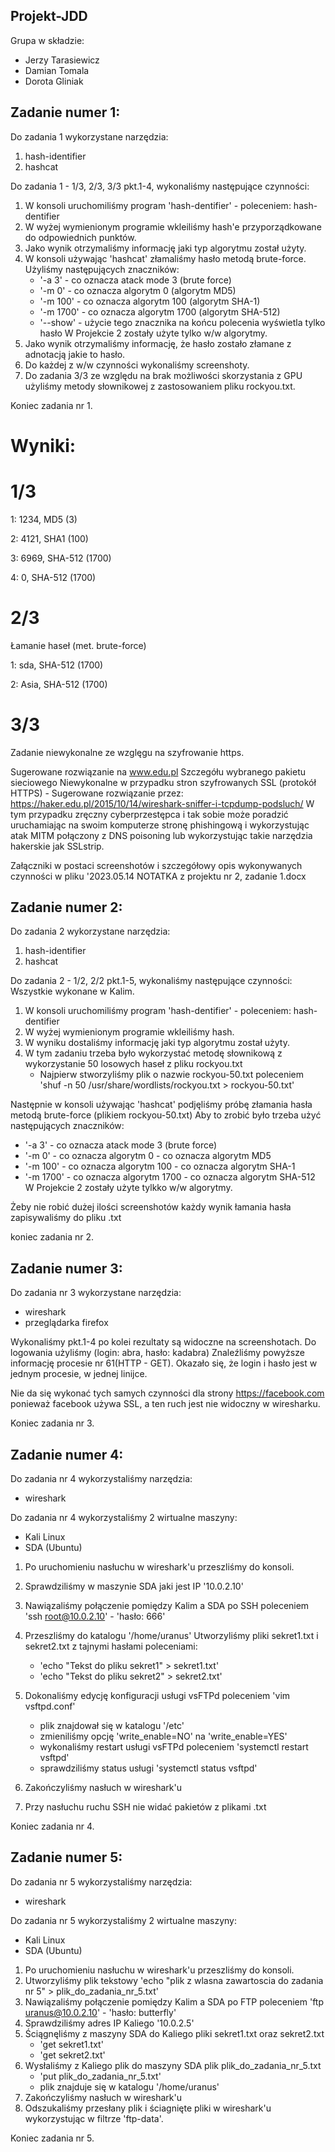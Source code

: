 ## Projekt-JDD

Grupa w składzie:
- Jerzy Tarasiewicz
- Damian Tomala
- Dorota Gliniak

## Zadanie numer 1:

Do zadania 1 wykorzystane narzędzia:
1. hash-identifier
2. hashcat

Do zadania 1 - 1/3, 2/3, 3/3 pkt.1-4, wykonaliśmy następujące czynności:

1. W konsoli uruchomiliśmy program 'hash-dentifier' - poleceniem: hash-dentifier
2. W wyżej wymienionym programie wkleiliśmy hash'e przyporządkowane do odpowiednich punktów.
3. Jako wynik otrzymaliśmy informację jaki typ algorytmu został użyty.
4. W konsoli używając 'hashcat' złamaliśmy hasło metodą brute-force.
   Użyliśmy następujących znaczników:
   - '-a 3'    - co oznacza atack mode 3 (brute force)
   - '-m 0'    - co oznacza algorytm 0 (algorytm MD5)
   - '-m 100'  - co oznacza algorytm 100 (algorytm SHA-1)
   - '-m 1700' - co oznacza algorytm 1700 (algorytm SHA-512)
   - '--show'  - użycie tego znacznika na końcu polecenia wyświetla tylko hasło
  W Projekcie 2 zostały użyte tylko w/w algorytmy.
5. Jako wynik otrzymaliśmy informację, że hasło zostało złamane z adnotacją jakie to hasło.
6. Do każdej z w/w czynności wykonaliśmy screenshoty.
7. Do zadania 3/3 ze względu na brak możliwości skorzystania z GPU użyliśmy metody słownikowej z zastosowaniem pliku rockyou.txt.

Koniec zadania nr 1.

# Wyniki: 

# 1/3
1: 1234, MD5 (3)

2: 4121, SHA1 (100)

3: 6969, SHA-512 (1700)

4: 0, SHA-512 (1700)

# 2/3 

Łamanie haseł (met. brute-force)

1: sda, SHA-512 (1700)

2: Asia, SHA-512 (1700)

# 3/3 

Zadanie niewykonalne ze wzglęgu na szyfrowanie https.

Sugerowane rozwiązanie na www.edu.pl
Szczegółu wybranego pakietu sieciowego
Niewykonalne w przypadku stron szyfrowanych SSL (protokół HTTPS) - Sugerowane rozwiązanie przez: https://haker.edu.pl/2015/10/14/wireshark-sniffer-i-tcpdump-podsluch/
W tym przypadku zręczny cyberprzestępca i tak sobie może poradzić uruchamiając na swoim komputerze stronę phishingową i wykorzystując atak MITM połączony z DNS poisoning lub wykorzystując takie narzędzia hakerskie jak SSLstrip.

Załączniki w postaci screenshotów i szczegółowy opis wykonywanych czynności w pliku '2023.05.14 NOTATKA z projektu nr 2, zadanie 1.docx

## Zadanie numer 2:

Do zadania 2 wykorzystane narzędzia:
1. hash-identifier
2. hashcat

Do zadania 2 - 1/2, 2/2 pkt.1-5, wykonaliśmy następujące czynności:
Wszystkie wykonane w Kalim.
1. W konsoli uruchomiliśmy program 'hash-dentifier' - poleceniem: hash-dentifier
2. W wyżej wymienionym programie wkleiliśmy hash.
3. W wyniku dostaliśmy informację jaki typ algorytmu został użyty.
4. W tym zadaniu trzeba było wykorzystać metodę słownikową z wykorzystanie 50 losowych haseł z pliku rockyou.txt
   - Najpierw stworzyliśmy plik o nazwie rockyou-50.txt 
     poleceniem 'shuf -n 50 /usr/share/wordlists/rockyou.txt > rockyou-50.txt'

Następnie w konsoli używając 'hashcat' podjęliśmy próbę złamania hasła metodą brute-force (plikiem rockyou-50.txt)
   Aby to zrobić było trzeba użyć następujących znaczników:
   - '-a 3'    - co oznacza atack mode 3 (brute force)
   - '-m 0'    - co oznacza algorytm 0 - co oznacza algorytm MD5
   - '-m 100'  - co oznacza algorytm 100 - co oznacza algorytm SHA-1
   - '-m 1700' - co oznacza algorytm 1700 - co oznacza algorytm SHA-512
   W Projekcie 2 zostały użyte tylkko w/w algorytmy.
   
Żeby nie robić dużej ilości screenshotów każdy wynik łamania hasła zapisywaliśmy do pliku .txt

koniec zadania nr 2.

## Zadanie numer 3:

Do zadania nr 3 wykorzystane narzędzia:
- wireshark
- przeglądarka firefox

Wykonaliśmy pkt.1-4 po kolei rezultaty są widoczne na screenshotach.
Do logowania użyliśmy (login: abra, hasło: kadabra)
Znaleźliśmy powyższe informację procesie nr 61(HTTP - GET).
Okazało się, że login i hasło jest w jednym procesie, w jednej linijce.

Nie da się wykonać tych samych czynności dla strony https://facebook.com ponieważ facebook używa SSL, a ten ruch jest nie widoczny w wiresharku.

Koniec zadania nr 3.

## Zadanie numer 4:

Do zadania nr 4 wykorzystaliśmy narzędzia:
- wireshark

Do zadania nr 4 wykorzystaliśmy 2 wirtualne maszyny:
- Kali Linux
- SDA (Ubuntu)

1. Po uruchomieniu nasłuchu w wireshark'u przeszliśmy do konsoli.
2. Sprawdziliśmy w maszynie SDA jaki jest IP '10.0.2.10'
3. Nawiązaliśmy połączenie pomiędzy Kalim a SDA po SSH 
   poleceniem 'ssh root@10.0.2.10' - 'hasło: 666'
4. Przeszliśmy do katalogu '/home/uranus'
   Utworzyliśmy pliki sekret1.txt i sekret2.txt z tajnymi hasłami poleceniami:
   - 'echo "Tekst do pliku sekret1" > sekret1.txt'
   - 'echo "Tekst do pliku sekret2" > sekret2.txt'
5. Dokonaliśmy edycję konfiguracji usługi vsFTPd poleceniem 'vim vsftpd.conf'
   - plik znajdował się w katalogu '/etc' 
   - zmieniliśmy opcję 'write_enable=NO' na 'write_enable=YES'
   - wykonaliśmy restart usługi vsFTPd poleceniem 'systemctl restart vsftpd'
   - sprawdziliśmy status usługi 'systemctl status vsftpd'

6. Zakończyliśmy nasłuch w wireshark'u
7. Przy nasłuchu ruchu SSH nie widać pakietów z plikami .txt

Koniec zadania nr 4.

## Zadanie numer 5:

Do zadania nr 5 wykorzystaliśmy narzędzia:
- wireshark

Do zadania nr 5 wykorzystaliśmy 2 wirtualne maszyny:
- Kali Linux
- SDA (Ubuntu)

1. Po uruchomieniu nasłuchu w wireshark'u przeszliśmy do konsoli.
2. Utworzyliśmy plik tekstowy 'echo "plik z wlasna zawartoscia do zadania nr 5" > plik_do_zadania_nr_5.txt'
3. Nawiązaliśmy połączenie pomiędzy Kalim a SDA po FTP 
   poleceniem 'ftp uranus@10.0.2.10' - 'hasło: butterfly'
4. Sprawdziliśmy adres IP Kaliego '10.0.2.5'
5. Ściągnęliśmy z maszyny SDA do Kaliego pliki sekret1.txt oraz sekret2.txt
   - 'get sekret1.txt'
   - 'get sekret2.txt'
6. Wysłaliśmy z Kaliego plik do maszyny SDA plik plik_do_zadania_nr_5.txt
   - 'put plik_do_zadania_nr_5.txt'
   - plik znajduje się w katalogu '/home/uranus'
7. Zakończyliśmy nasłuch w wireshark'u
8. Odszukaliśmy przesłany plik i ściagnięte pliki w wireshark'u wykorzystując w filtrze 'ftp-data'.

Koniec zadania nr 5.

